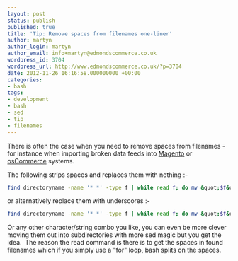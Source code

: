 ```yaml
---
layout: post
status: publish
published: true
title: 'Tip: Remove spaces from filenames one-liner'
author: martyn
author_login: martyn
author_email: info+martyn@edmondscommerce.co.uk
wordpress_id: 3704
wordpress_url: http://www.edmondscommerce.co.uk/?p=3704
date: 2012-11-26 16:16:58.000000000 +00:00
categories:
- bash
tags:
- development
- bash
- sed
- tip
- filenames
---
```

There is often the case when you need to remove spaces from filenames - for instance when importing broken data feeds into <a title="Magento" href="http://www.edmondscommerce.co.uk/platforms/magento">Magento</a> or <a title="osCommerce" href="http://www.edmondscommerce.co.uk/platforms/osCommerce">osCommerce</a> systems.

The following strips spaces and replaces them with nothing :-

```bash
find directoryname -name '* *' -type f | while read f; do mv &quot;$f&quot; &quot;$(echo $f | sed s/&quot; &quot;/&quot;&quot;/g)&quot;;  done
```

or alternatively replace them with underscores :-

```bash
find directoryname -name '* *' -type f | while read f; do mv &quot;$f&quot; &quot;$(echo $f | sed s/&quot; &quot;/&quot;_&quot;/g)&quot;;  done
```

Or any other character/string combo you like, you can even be more clever moving them out into subdirectories with more sed magic but you get the idea.  The reason the read command is there is to get the spaces in found filenames which if you simply use a "for" loop, bash splits on the spaces.

